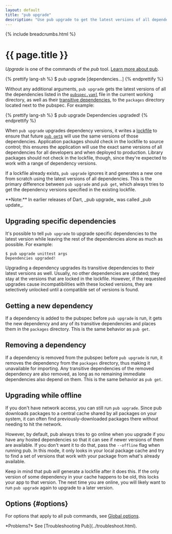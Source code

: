 ```yaml
---
layout: default
title: "pub upgrade"
description: "Use pub upgrade to get the latest versions of all dependencies used by your Dart application."
---
```


{% include breadcrumbs.html %}

# {{ page.title }}

_Upgrade_ is one of the commands of the _pub_ tool.
[Learn more about pub](/tools/pub/).

{% prettify lang-sh %}
$ pub upgrade [dependencies...]
{% endprettify %}

Without any additional arguments, `pub upgrade` gets the latest versions of
all the dependencies listed in the [`pubspec.yaml`](/tools/pub/pubspec.html) file in the
current working directory, as well as their [transitive
dependencies](/tools/pub/glossary.html#transitive-dependency), to the `packages`
directory located next to the pubspec. For example:

{% prettify lang-sh %}
$ pub upgrade
Dependencies upgraded!
{% endprettify %}

When `pub upgrade` upgrades dependency versions, it writes a
[lockfile](/tools/pub/glossary.html#lockfile) to ensure that future [`pub
get`s](pub-get.html) will use the same versions of those dependencies.
Application packages should check in the lockfile to source control; this
ensures the application will use the exact same versions of all dependencies for
all developers and when deployed to production. Library packages should not
check in the lockfile, though, since they're expected to work with a range of
dependency versions.

If a lockfile already exists, `pub upgrade` ignores it and generates a new
one from scratch using the latest versions of all dependencies. This is the
primary difference between `pub upgrade` and `pub get`, which always tries to
get the dependency versions specified in the existing lockfile.

<aside class="alert alert-info" markdown="1">
**Note:** In earlier releases of Dart, _pub upgrade_ was called _pub update_.
</aside>

## Upgrading specific dependencies

It's possible to tell `pub upgrade` to upgrade specific dependencies to the
latest version while leaving the rest of the dependencies alone as much as
possible. For example:

    $ pub upgrade unittest args
    Dependencies upgraded!

Upgrading a dependency upgrades its transitive dependencies to their latest
versions as well. Usually, no other dependencies are updated; they stay at the
versions that are locked in the lockfile. However, if the requested upgrades
cause incompatibilities with these locked versions, they are selectively
unlocked until a compatible set of versions is found.

## Getting a new dependency

If a dependency is added to the pubspec before `pub upgrade` is run, it gets
the new dependency and any of its transitive dependencies and places them in
the `packages` directory. This is the same behavior as `pub get`.

## Removing a dependency

If a dependency is removed from the pubspec before `pub upgrade` is run, it
removes the dependency from the `packages` directory, thus making it
unavailable for importing. Any transitive dependencies of the removed dependency
are also removed, as long as no remaining immediate dependencies also depend
on them. This is the same behavior as `pub get`.

## Upgrading while offline

If you don't have network access, you can still run `pub upgrade`. Since pub
downloads packages to a central cache shared by all packages on your system, it
can often find previously-downloaded packages there without needing to hit the
network.

However, by default, pub always tries to go online when you upgrade if you
have any hosted dependencies so that it can see if newer versions of them are
available. If you don't want it to do that, pass the `--offline` flag when
running pub. In this mode, it only looks in your local package cache and
try to find a set of versions that work with your package from what's already
available.

Keep in mind that pub *will* generate a lockfile after it does this. If the
only version of some dependency in your cache happens to be old, this locks
your app to that version. The next time you are online, you will likely want to
run `pub upgrade` again to upgrade to a later version.

## Options {#options}

For options that apply to all pub commands, see
[Global options](/tools/pub/cmd/#global-options).

<aside class="alert alert-info" markdown="1">
*Problems?*
See [Troubleshooting Pub](../troubleshoot.html).
</aside>
